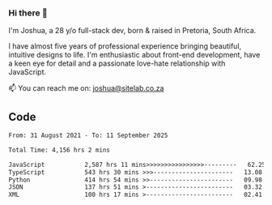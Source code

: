 ### Hi there 👋

I'm Joshua, a 28 y/o full-stack dev, born & raised in Pretoria, South Africa. 

I have almost five years of professional experience bringing beautiful, intuitive designs to life. I'm enthusiastic about front-end development, have a keen eye for detail and a passionate love-hate relationship with JavaScript.

📫 You can reach me on: joshua@sitelab.co.za

## **Code**

<!--START_SECTION:waka-->

```txt
From: 31 August 2021 - To: 11 September 2025

Total Time: 4,156 hrs 2 mins

JavaScript           2,587 hrs 11 mins>>>>>>>>>>>>>>>>---------   62.25 %
TypeScript           543 hrs 30 mins >>>----------------------   13.08 %
Python               414 hrs 54 mins >>-----------------------   09.98 %
JSON                 137 hrs 51 mins >------------------------   03.32 %
XML                  100 hrs 17 mins >------------------------   02.41 %
```

<!--END_SECTION:waka-->
